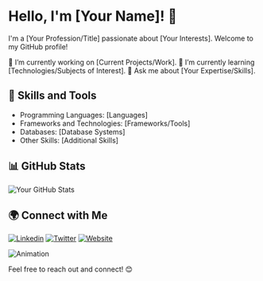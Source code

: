 # Hello, I'm [Your Name]! 👋

I'm a [Your Profession/Title] passionate about [Your Interests]. Welcome to my GitHub profile! 

🔭 I’m currently working on [Current Projects/Work].
🌱 I’m currently learning [Technologies/Subjects of Interest].
💬 Ask me about [Your Expertise/Skills].

## 🚀 Skills and Tools
- Programming Languages: [Languages]
- Frameworks and Technologies: [Frameworks/Tools]
- Databases: [Database Systems]
- Other Skills: [Additional Skills]

## 📊 GitHub Stats
![Your GitHub Stats](https://github-readme-stats.vercel.app/api?username=YourUsername&show_icons=true&theme=radical)

## 🌍 Connect with Me
[![Linkedin](https://img.shields.io/badge/-LinkedIn-blue?style=flat-square&logo=Linkedin&logoColor=white&link=https://www.linkedin.com/in/yourusername/)](https://www.linkedin.com/in/yourusername/)
[![Twitter](https://img.shields.io/badge/-Twitter-1DA1F2?style=flat-square&logo=twitter&logoColor=white&link=https://twitter.com/yourusername)](https://twitter.com/yourusername)
[![Website](https://img.shields.io/badge/-Website-ff7139?style=flat-square&logo=appveyor&logoColor=white&link=https://yourwebsite.com)](https://yourwebsite.com)

![Animation](https://media.giphy.com/media/your-gif-url-here/giphy.gif)

Feel free to reach out and connect! 😊
<!---
AbdullahNajeebb/AbdullahNajeebb is a ✨ special ✨ repository because its `README.md` (this file) appears on your GitHub profile.
You can click the Preview link to take a look at your changes.
--->
